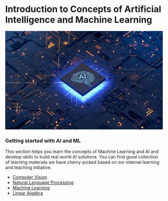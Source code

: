 # Introduction to Concepts of Artificial Intelligence and Machine Learning

![img](https://github.com/vyzboy92/Intro-to-AI/blob/main/Getting%20Started/960x0.jpg)

### Getting started with AI and ML

This section helps you learn the concepts of Machine Learning and AI and develop skills to build real world AI solutions.
You can find good collection of learning materials we have cherry-picked based on our internal learning and teaching initiative.

* [Computer Vision](https://github.com/accubits-tech/Skroll/blob/master/Getting%20Started/computer_vision.md)
* [Natural Language Processing](https://github.com/accubits-tech/Skroll/blob/master/Getting%20Started/nlp.md)
* [Machine Learning](https://github.com/accubits-tech/Skroll/blob/master/Getting%20Started/ml.md)
* [Linear Algebra](https://github.com/accubits-tech/Skroll/blob/master/Getting%20Started/ml.md)
